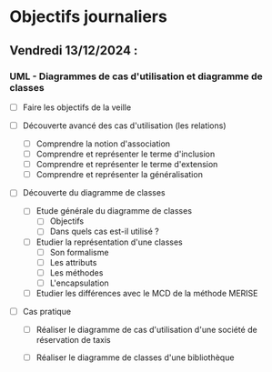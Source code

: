# Objectifs journaliers

## Vendredi 13/12/2024 :

### UML - Diagrammes de cas d'utilisation et diagramme de classes

- [ ] Faire les objectifs de la veille

- [ ] Découverte avancé des cas d'utilisation (les relations)
  - [ ] Comprendre la notion d'association
  - [ ] Comprendre et représenter le terme d'inclusion
  - [ ] Comprendre et représenter le terme d'extension
  - [ ] Comprendre et représenter la généralisation
  
- [ ] Découverte du diagramme de classes
  - [ ] Etude générale du diagramme de classes
    - [ ] Objectifs
    - [ ] Dans quels cas est-il utilisé ?
  - [ ] Etudier la représentation d'une classes
    - [ ] Son formalisme
    - [ ] Les attributs
    - [ ] Les méthodes
    - [ ] L'encapsulation
  - [ ] Etudier les différences avec le MCD de la méthode MERISE
  
- [ ] Cas pratique
  - [ ] Réaliser le diagramme de cas d'utilisation d'une société de réservation de taxis
  - [ ] Réaliser le diagramme de classes d'une bibliothèque
  